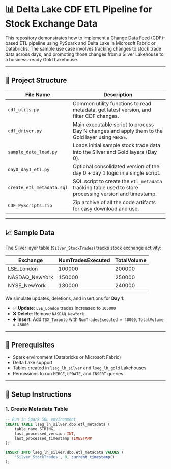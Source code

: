 # 📊 Delta Lake CDF ETL Pipeline for Stock Exchange Data

This repository demonstrates how to implement a Change Data Feed (CDF)-based ETL pipeline using PySpark and Delta Lake in Microsoft Fabric or Databricks. The sample use case involves tracking changes to stock trade data across days, and promoting those changes from a Silver Lakehouse to a business-ready Gold Lakehouse.

---

## 📁 Project Structure

| File Name                  | Description                                                                 |
|---------------------------|-----------------------------------------------------------------------------|
| `cdf_utils.py`            | Common utility functions to read metadata, get latest version, and filter CDF changes. |
| `cdf_driver.py`           | Main executable script to process Day N changes and apply them to the Gold layer using `MERGE`. |
| `sample_data_load.py`     | Loads initial sample stock trade data into the Silver and Gold layers (Day 0). |
| `day0_day1_etl.py`        | Optional consolidated version of the day 0 + day 1 logic in a single script. |
| `create_etl_metadata.sql` | SQL script to create the `etl_metadata` tracking table used to store processing version and timestamp. |
| `CDF_PyScripts.zip`       | Zip archive of all the code artifacts for easy download and use.            |

---

## 📈 Sample Data

The Silver layer table (`Silver_StockTrades`) tracks stock exchange activity:

| Exchange         | NumTradesExecuted | TotalVolume |
|------------------|-------------------|-------------|
| LSE_London       | 100000            | 200000      |
| NASDAQ_NewYork   | 150000            | 250000      |
| NYSE_NewYork     | 130000            | 240000      |

We simulate updates, deletions, and insertions for **Day 1**:

- ✅ **Update**: `LSE_London` trades increased to `105000`
- ❌ **Delete**: Remove `NASDAQ_NewYork`
- ➕ **Insert**: Add `TSX_Toronto` with `NumTradesExecuted = 40000`, `TotalVolume = 48000`

---

## 🔧 Prerequisites

- Spark environment (Databricks or Microsoft Fabric)
- Delta Lake support
- Tables created in `lseg_lh_silver` and `lseg_lh_gold` Lakehouses
- Permissions to run `MERGE`, `UPDATE`, and `INSERT` queries

---

## 🧪 Setup Instructions

### 1. Create Metadata Table

```sql
-- Run in Spark SQL environment
CREATE TABLE lseg_lh_silver.dbo.etl_metadata (
    table_name STRING,
    last_processed_version INT,
    last_processed_timestamp TIMESTAMP
);

INSERT INTO lseg_lh_silver.dbo.etl_metadata VALUES (
    'Silver_StockTrades', 0, current_timestamp()
);
